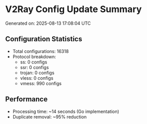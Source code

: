 # V2Ray Config Update Summary
Generated on: 2025-08-13 17:08:04 UTC

## Configuration Statistics
- Total configurations: 16318
- Protocol breakdown:
  - ss: 0 configs
  - ssr: 0 configs
  - trojan: 0 configs
  - vless: 0 configs
  - vmess: 990 configs

## Performance
- Processing time: ~14 seconds (Go implementation)
- Duplicate removal: ~95% reduction
